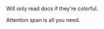 Will only read docs if they're colorful.

Attention span is all you need.
<!---
FriedGil/FriedGil is a ✨ special ✨ repository because its `README.md` (this file) appears on your GitHub profile.
You can click the Preview link to take a look at your changes.
--->
